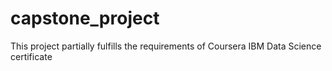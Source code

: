 # capstone_project
This project partially fulfills the requirements of Coursera IBM Data Science certificate
